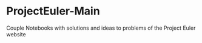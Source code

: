 # ProjectEuler-Main
Couple Notebooks with solutions and ideas to problems of the Project Euler website

